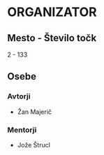 # ORGANIZATOR
## Mesto - Število točk
2 - 133
## Osebe
### Avtorji
 * Žan Majerič
### Mentorji
 * Jože Štrucl